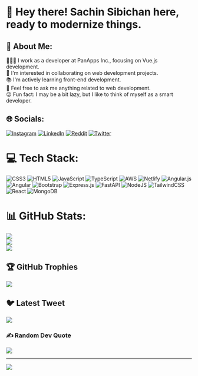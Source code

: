 # 👋 Hey there! Sachin Sibichan here, ready to modernize things.

## 💫 About Me:
👨🏽‍💻 I work as a developer at PanApps Inc., focusing on Vue.js development.<br>
👥 I'm interested in collaborating on web development projects.<br>
📚 I'm actively learning front-end development.<br>
📝 Feel free to ask me anything related to web development.<br>
😜 Fun fact: I may be a bit lazy, but I like to think of myself as a smart developer.<br>


## 🌐 Socials:
[![Instagram](https://img.shields.io/badge/Instagram-%23E4405F.svg?logo=Instagram&logoColor=white)](https://instagram.com/insomnia___c) [![LinkedIn](https://img.shields.io/badge/LinkedIn-%230077B5.svg?logo=linkedin&logoColor=white)](https://linkedin.com/in/sachin-m-6733baa3) [![Reddit](https://img.shields.io/badge/Reddit-%23FF4500.svg?logo=Reddit&logoColor=white)](https://reddit.com/user/insomania_c) [![Twitter](https://img.shields.io/badge/Twitter-%231DA1F2.svg?logo=Twitter&logoColor=white)](https://twitter.com/sachinm06) 

# 💻 Tech Stack:
![CSS3](https://img.shields.io/badge/css3-%231572B6.svg?style=for-the-badge&logo=css3&logoColor=white) ![HTML5](https://img.shields.io/badge/html5-%23E34F26.svg?style=for-the-badge&logo=html5&logoColor=white) ![JavaScript](https://img.shields.io/badge/javascript-%23323330.svg?style=for-the-badge&logo=javascript&logoColor=%23F7DF1E) ![TypeScript](https://img.shields.io/badge/typescript-%23007ACC.svg?style=for-the-badge&logo=typescript&logoColor=white) ![AWS](https://img.shields.io/badge/AWS-%23FF9900.svg?style=for-the-badge&logo=amazon-aws&logoColor=white) ![Netlify](https://img.shields.io/badge/netlify-%23000000.svg?style=for-the-badge&logo=netlify&logoColor=#00C7B7) ![Angular.js](https://img.shields.io/badge/angular.js-%23E23237.svg?style=for-the-badge&logo=angularjs&logoColor=white) ![Angular](https://img.shields.io/badge/angular-%23DD0031.svg?style=for-the-badge&logo=angular&logoColor=white) ![Bootstrap](https://img.shields.io/badge/bootstrap-%23563D7C.svg?style=for-the-badge&logo=bootstrap&logoColor=white) ![Express.js](https://img.shields.io/badge/express.js-%23404d59.svg?style=for-the-badge&logo=express&logoColor=%2361DAFB) ![FastAPI](https://img.shields.io/badge/FastAPI-005571?style=for-the-badge&logo=fastapi) ![NodeJS](https://img.shields.io/badge/node.js-6DA55F?style=for-the-badge&logo=node.js&logoColor=white) ![TailwindCSS](https://img.shields.io/badge/tailwindcss-%2338B2AC.svg?style=for-the-badge&logo=tailwind-css&logoColor=white) ![React](https://img.shields.io/badge/react-%2320232a.svg?style=for-the-badge&logo=react&logoColor=%2361DAFB) ![MongoDB](https://img.shields.io/badge/MongoDB-%234ea94b.svg?style=for-the-badge&logo=mongodb&logoColor=white)
# 📊 GitHub Stats:
![](https://github-readme-stats.vercel.app/api?username=sachinm06&theme=dark&hide_border=true&include_all_commits=true&count_private=true)<br/>
![](https://github-readme-streak-stats.herokuapp.com/?user=sachinm06&theme=dark&hide_border=true)<br/>
![](https://github-readme-stats.vercel.app/api/top-langs/?username=sachinm06&theme=dark&hide_border=true&include_all_commits=true&count_private=true&layout=compact)

## 🏆 GitHub Trophies
![](https://github-profile-trophy.vercel.app/?username=sachinm06&theme=radical&no-frame=true&no-bg=true&margin-w=4)

## 🐦 Latest Tweet
[![](https://gtce.itsvg.in/api?username=sachinm06)](https://github.com/VishwaGauravIn/github-twitter-card-embed)

### ✍️ Random Dev Quote
![](https://quotes-github-readme.vercel.app/api?type=horizontal&theme=tokyonight)

---
[![](https://visitcount.itsvg.in/api?id=sachinm06&icon=1&color=0)](https://visitcount.itsvg.in)

<!-- Proudly created with GPRM ( https://gprm.itsvg.in ) -->
